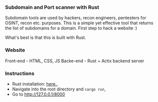 ### Subdomain and Port scanner with Rust 
Subdomain tools are used by hackers, recon engineers, pentesters for OSINT, recon etc. purposes.
This is a simple yet effective tool that returns the list of subdomains for a domain. First step to hack a website :)

What's best is that this is built with Rust.

### Website
Front-end - HTML, CSS, JS 
Backe-end - Rust + Actix backend server

### Instructions
- Rust installation: [here.](https://www.rust-lang.org/tools/install),
- Navigate into the root directory and `cargo run`,
- Go to http://127.0.0.1/8000
